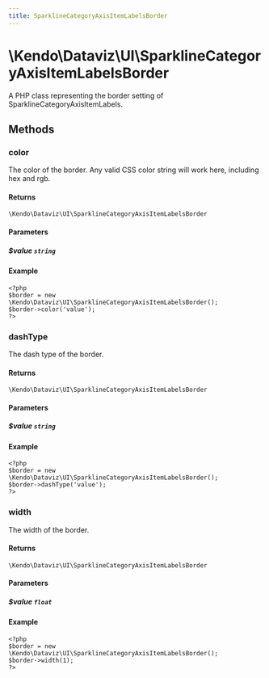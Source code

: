 ```yaml
---
title: SparklineCategoryAxisItemLabelsBorder
---
```


# \Kendo\Dataviz\UI\SparklineCategoryAxisItemLabelsBorder

A PHP class representing the border setting of SparklineCategoryAxisItemLabels.


## Methods

### color
The color of the border. Any valid CSS color string will work here, including hex and rgb.

#### Returns
`\Kendo\Dataviz\UI\SparklineCategoryAxisItemLabelsBorder`

#### Parameters

##### $value `string`



#### Example 
    <?php
    $border = new \Kendo\Dataviz\UI\SparklineCategoryAxisItemLabelsBorder();
    $border->color('value');
    ?>

### dashType
The dash type of the border.

#### Returns
`\Kendo\Dataviz\UI\SparklineCategoryAxisItemLabelsBorder`

#### Parameters

##### $value `string`



#### Example 
    <?php
    $border = new \Kendo\Dataviz\UI\SparklineCategoryAxisItemLabelsBorder();
    $border->dashType('value');
    ?>

### width
The width of the border.

#### Returns
`\Kendo\Dataviz\UI\SparklineCategoryAxisItemLabelsBorder`

#### Parameters

##### $value `float`



#### Example 
    <?php
    $border = new \Kendo\Dataviz\UI\SparklineCategoryAxisItemLabelsBorder();
    $border->width(1);
    ?>

